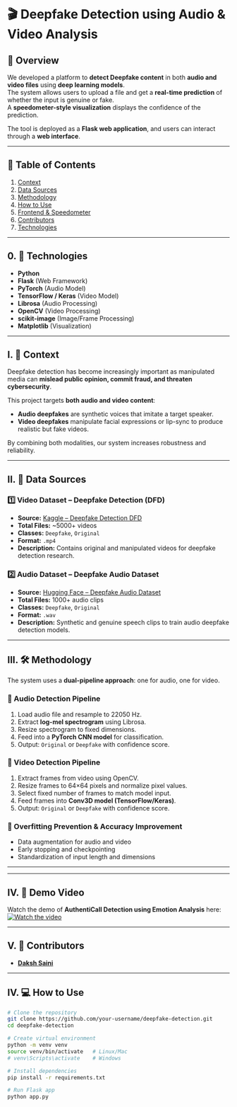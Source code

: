 # 🎬 Deepfake Detection using Audio & Video Analysis

## 📌 Overview
We developed a platform to **detect Deepfake content** in both **audio and video files** using **deep learning models**.  
The system allows users to upload a file and get a **real-time prediction** of whether the input is genuine or fake.  
A **speedometer-style visualization** displays the confidence of the prediction.

The tool is deployed as a **Flask web application**, and users can interact through a **web interface**.

---

## 📑 Table of Contents
1. [Context](#context)  
2. [Data Sources](#data-sources)  
3. [Methodology](#methodology)  
4. [How to Use](#how-to-use)  
5. [Frontend & Speedometer](#frontend--speedometer)  
6. [Contributors](#contributors)  
7. [Technologies](#technologies)  

---

## 0. 🚀 Technologies
- **Python**  
- **Flask** (Web Framework)  
- **PyTorch** (Audio Model)  
- **TensorFlow / Keras** (Video Model)  
- **Librosa** (Audio Processing)  
- **OpenCV** (Video Processing)  
- **scikit-image** (Image/Frame Processing)  
- **Matplotlib** (Visualization)  

---

## I. 📖 Context
Deepfake detection has become increasingly important as manipulated media can **mislead public opinion, commit fraud, and threaten cybersecurity**.  

This project targets **both audio and video content**:  
- **Audio deepfakes** are synthetic voices that imitate a target speaker.  
- **Video deepfakes** manipulate facial expressions or lip-sync to produce realistic but fake videos.  

By combining both modalities, our system increases robustness and reliability.

---

## II. 📂 Data Sources

### 1️⃣ Video Dataset – Deepfake Detection (DFD)  
- **Source:** [Kaggle – Deepfake Detection DFD](https://www.kaggle.com/datasets/sanikatiwarekar/deep-fake-detection-dfd-entire-original-dataset)  
- **Total Files:** ~5000+ videos  
- **Classes:** `Deepfake`, `Original`  
- **Format:** `.mp4`  
- **Description:** Contains original and manipulated videos for deepfake detection research.  

### 2️⃣ Audio Dataset – Deepfake Audio Dataset  
- **Source:** [Hugging Face – Deepfake Audio Dataset](https://huggingface.co/datasets/Hemg/Deepfake-Audio-Dataset)  
- **Total Files:** 1000+ audio clips  
- **Classes:** `Deepfake`, `Original`  
- **Format:** `.wav`  
- **Description:** Synthetic and genuine speech clips to train audio deepfake detection models.  

---

## III. 🛠 Methodology
The system uses a **dual-pipeline approach**: one for audio, one for video.

### 🔹 Audio Detection Pipeline
1. Load audio file and resample to 22050 Hz.  
2. Extract **log-mel spectrogram** using Librosa.  
3. Resize spectrogram to fixed dimensions.  
4. Feed into a **PyTorch CNN model** for classification.  
5. Output: `Original` or `Deepfake` with confidence score.  

### 🔹 Video Detection Pipeline
1. Extract frames from video using OpenCV.  
2. Resize frames to 64×64 pixels and normalize pixel values.  
3. Select fixed number of frames to match model input.  
4. Feed frames into **Conv3D model (TensorFlow/Keras)**.  
5. Output: `Original` or `Deepfake` with confidence score.  

### 🔹 Overfitting Prevention & Accuracy Improvement
- Data augmentation for audio and video  
- Early stopping and checkpointing  
- Standardization of input length and dimensions  

---
---
## IV. 🎥 Demo Video
Watch the demo of **AuthentiCall Detection using Emotion Analysis** here:  
[![Watch the video](https://img.youtube.com/vi/<VIDEO_ID>/0.jpg)](https://www.youtube.com/watch?v=<VIDEO_ID>)

---

## V. 🤝 Contributors
- **[Daksh Saini](https://github.com/sainidaksh45)**
   
---

## IV. 💻 How to Use

```bash
# Clone the repository
git clone https://github.com/your-username/deepfake-detection.git
cd deepfake-detection

# Create virtual environment
python -m venv venv
source venv/bin/activate   # Linux/Mac
# venv\Scripts\activate    # Windows

# Install dependencies
pip install -r requirements.txt

# Run Flask app
python app.py

